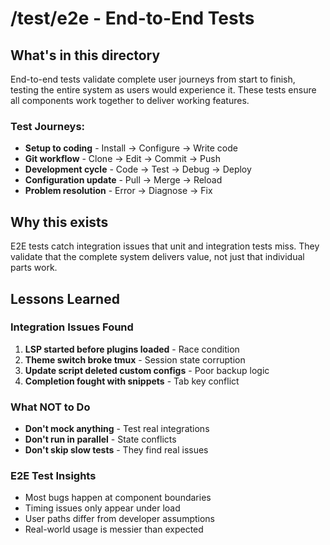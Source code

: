 # /test/e2e - End-to-End Tests

## What's in this directory

End-to-end tests validate complete user journeys from start to finish, testing the entire system as users would experience it. These tests ensure all components work together to deliver working features.

### Test Journeys:
- **Setup to coding** - Install → Configure → Write code
- **Git workflow** - Clone → Edit → Commit → Push
- **Development cycle** - Code → Test → Debug → Deploy
- **Configuration update** - Pull → Merge → Reload
- **Problem resolution** - Error → Diagnose → Fix

## Why this exists

E2E tests catch integration issues that unit and integration tests miss. They validate that the complete system delivers value, not just that individual parts work.

## Lessons Learned

### Integration Issues Found
1. **LSP started before plugins loaded** - Race condition
2. **Theme switch broke tmux** - Session state corruption
3. **Update script deleted custom configs** - Poor backup logic
4. **Completion fought with snippets** - Tab key conflict

### What NOT to Do
- **Don't mock anything** - Test real integrations
- **Don't run in parallel** - State conflicts
- **Don't skip slow tests** - They find real issues

### E2E Test Insights
- Most bugs happen at component boundaries
- Timing issues only appear under load
- User paths differ from developer assumptions
- Real-world usage is messier than expected